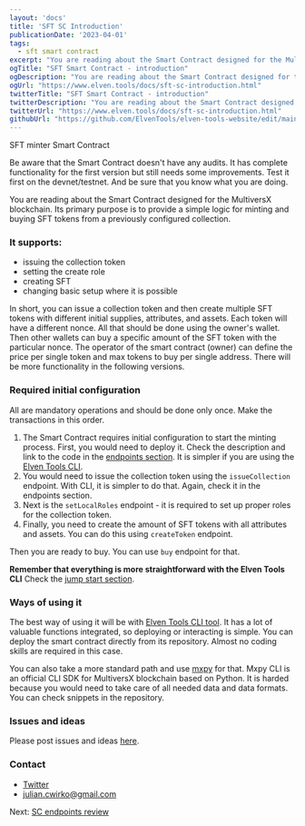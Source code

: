 ```yaml
---
layout: 'docs'
title: 'SFT SC Introduction'
publicationDate: '2023-04-01'
tags:
  - sft smart contract
excerpt: "You are reading about the Smart Contract designed for the MultiversX blockchain. Its primary purpose is to provide a simple logic for minting and buying SFT tokens"
ogTitle: "SFT Smart Contract - introduction"
ogDescription: "You are reading about the Smart Contract designed for the MultiversX blockchain. Its primary purpose is to provide a simple logic for minting and buying SFT tokens"
ogUrl: "https://www.elven.tools/docs/sft-sc-introduction.html"
twitterTitle: "SFT Smart Contract - introduction"
twitterDescription: "You are reading about the Smart Contract designed for the MultiversX blockchain. Its primary purpose is to provide a simple logic for minting and buying SFT tokens"
twitterUrl: "https://www.elven.tools/docs/sft-sc-introduction.html"
githubUrl: "https://github.com/ElvenTools/elven-tools-website/edit/main/src/docs/sft-sc-introduction.md"
---
```


SFT minter Smart Contract

<div class="docs-info-box ">Be aware that the Smart Contract doesn't have any audits. It has complete functionality for the first version but still needs some improvements. Test it first on the devnet/testnet. And be sure that you know what you are doing.</div>

You are reading about the Smart Contract designed for the MultiversX blockchain. Its primary purpose is to provide a simple logic for minting and buying SFT tokens from a previously configured collection.

### It supports:

- issuing the collection token
- setting the create role
- creating SFT
- changing basic setup where it is possible

In short, you can issue a collection token and then create multiple SFT tokens with different initial supplies, attributes, and assets. Each token will have a different nonce. All that should be done using the owner's wallet. Then other wallets can buy a specific amount of the SFT token with the particular nonce. The operator of the smart contract (owner) can define the price per single token and max tokens to buy per single address. There will be more functionality in the following versions.

### Required initial configuration

All are mandatory operations and should be done only once. Make the transactions in this order.

1. The Smart Contract requires initial configuration to start the minting process. First, you would need to deploy it. Check the description and link to the code in the [endpoints section](/docs/sft-sc-endpoints.html). It is simpler if you are using the [Elven Tools CLI](/docs/cli-introduction.html).
2. You would need to issue the collection token using the `issueCollection` endpoint. With CLI, it is simpler to do that. Again, check it in the endpoints section.
3. Next is the `setLocalRoles` endpoint - it is required to set up proper roles for the collection token.
4. Finally, you need to create the amount of SFT tokens with all attributes and assets. You can do this using `createToken` endpoint.

Then you are ready to buy. You can use `buy` endpoint for that.

**Remember that everything is more straightforward with the Elven Tools CLI** Check the [jump start section](/docs/jump-start.html#sft-minter-tl%3Bdr).

### Ways of using it

The best way of using it will be with [Elven Tools CLI tool](/docs/cli-introduction.html). It has a lot of valuable functions integrated, so deploying or interacting is simple. You can deploy the smart contract directly from its repository. Almost no coding skills are required in this case.

You can also take a more standard path and use [mxpy](https://docs.multiversx.com/sdk-and-tools/sdk-py/mxpy-cli) for that. Mxpy CLI is an official CLI SDK for MultiversX blockchain based on Python. It is harded because you would need to take care of all needed data and data formats. You can check snippets in the repository.

### Issues and ideas

Please post issues and ideas [here](https://github.com/ElvenTools/elven-sft-tools-minter-sc/issues).

### Contact

- [Twitter](https://twitter.com/JulianCwirko)
- julian.cwirko@gmail.com

<div class="next-page-link">
  Next: <a href="/docs/sft-sc-endpoints.html">SC endpoints review</a>
</div>
